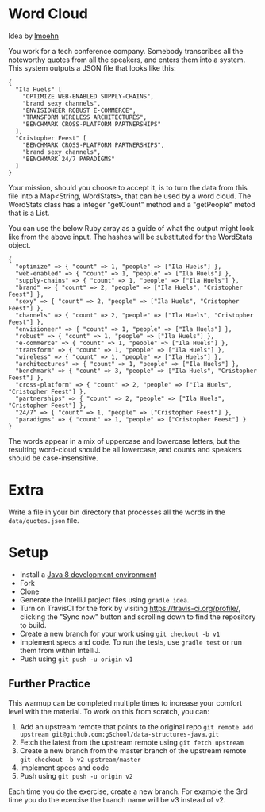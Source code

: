 # Word Cloud

Idea by [lmoehn](https://github.com/lmoehn)

You work for a tech conference company.  Somebody transcribes all the noteworthy quotes from all the speakers,
and enters them into a system.  This system outputs a JSON file that looks like this:

```
{
  "Ila Huels" [
    "OPTIMIZE WEB-ENABLED SUPPLY-CHAINS",
    "brand sexy channels",
    "ENVISIONEER ROBUST E-COMMERCE",
    "TRANSFORM WIRELESS ARCHITECTURES",
    "BENCHMARK CROSS-PLATFORM PARTNERSHIPS"
  ],
  "Cristopher Feest" [
    "BENCHMARK CROSS-PLATFORM PARTNERSHIPS",
    "brand sexy channels",
    "BENCHMARK 24/7 PARADIGMS"
  ]
}
```

Your mission, should you choose to accept it, is to turn the data from this file
into a Map<String, WordStats>, that can be used by a word cloud. The WordStats
class has a integer "getCount" method and a "getPeople" metod that is a List<String>.

You can use the below Ruby array as a guide of what the output might look like from the
above input. The hashes will be substituted for the WordStats object.

```
{
  "optimize" => { "count" => 1, "people" => ["Ila Huels"] },
  "web-enabled" => { "count" => 1, "people" => ["Ila Huels"] },
  "supply-chains" => { "count" => 1, "people" => ["Ila Huels"] },
  "brand" => { "count" => 2, "people" => ["Ila Huels", "Cristopher Feest"] },
  "sexy" => { "count" => 2, "people" => ["Ila Huels", "Cristopher Feest"] },
  "channels" => { "count" => 2, "people" => ["Ila Huels", "Cristopher Feest"] },
  "envisioneer" => { "count" => 1, "people" => ["Ila Huels"] },
  "robust" => { "count" => 1, "people" => ["Ila Huels"] },
  "e-commerce" => { "count" => 1, "people" => ["Ila Huels"] },
  "transform" => { "count" => 1, "people" => ["Ila Huels"] },
  "wireless" => { "count" => 1, "people" => ["Ila Huels"] },
  "architectures" => { "count" => 1, "people" => ["Ila Huels"] },
  "benchmark" => { "count" => 3, "people" => ["Ila Huels", "Cristopher Feest"] },
  "cross-platform" => { "count" => 2, "people" => ["Ila Huels", "Cristopher Feest"] },
  "partnerships" => { "count" => 2, "people" => ["Ila Huels", "Cristopher Feest"] },
  "24/7" => { "count" => 1, "people" => ["Cristopher Feest"] },
  "paradigms" => { "count" => 1, "people" => ["Cristopher Feest"] }
}
```

The words appear in a mix of uppercase and lowercase letters, but the resulting word-cloud should be all lowercase,
and counts and speakers should be case-insensitive.

# Extra

Write a file in your bin directory that processes all the words in the `data/quotes.json` file.

# Setup

* Install a [Java 8 development environment](https://github.com/gSchool/setting-up-java8-environment/blob/master/README.md)
* Fork
* Clone
* Generate the IntelliJ project files using `gradle idea`.
* Turn on TravisCI for the fork by
  visiting https://travis-ci.org/profile/<github user name>, clicking the "Sync now" button
  and scrolling down to find the repository to build.
* Create a new branch for your work using `git checkout -b v1`
* Implement specs and code. To run the tests, use `gradle test` or run them 
from within IntelliJ.
* Push using `git push -u origin v1`

## Further Practice

This warmup can be completed multiple times to increase your comfort level with the material.
To work on this from scratch, you can:

1. Add an upstream remote that points to the original repo `git remote add upstream git@github.com:gSchool/data-structures-java.git`
1. Fetch the latest from the upstream remote using `git fetch upstream`
1. Create a new branch from the master branch of the upstream remote `git checkout -b v2 upstream/master`
1. Implement specs and code
1. Push using `git push -u origin v2`

Each time you do the exercise, create a new branch. For example the 3rd time you do the exercise the branch
name will be v3 instead of v2.
